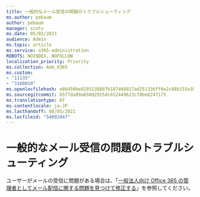 ```yaml
---
title: 一般的なメール受信の問題のトラブルシューティング
ms.author: pebaum
author: pebaum
manager: scotv
ms.date: 05/03/2021
audience: Admin
ms.topic: article
ms.service: o365-administration
ROBOTS: NOINDEX, NOFOLLOW
localization_priority: Priority
ms.collection: Adm_O365
ms.custom:
- "11135"
- "3100010"
ms.openlocfilehash: e86450be8285138887b187460817ad251336ff6e2c88b155a38f0a716b01a921
ms.sourcegitcommit: b5f7da89a650d2915dc652449623c78be6247175
ms.translationtype: HT
ms.contentlocale: ja-JP
ms.lasthandoff: 08/05/2021
ms.locfileid: "54092847"
---
```

# <a name="troubleshooting-common-email-receiving-issues"></a>一般的なメール受信の問題のトラブルシューティング

ユーザーがメールの受信に問題がある場合は、「[一般法人向け Office 365 の管理者としてメール配信に関する問題を見つけて修正する](https://docs.microsoft.com/exchange/troubleshoot/email-delivery/email-delivery-issues)」を参照してください。